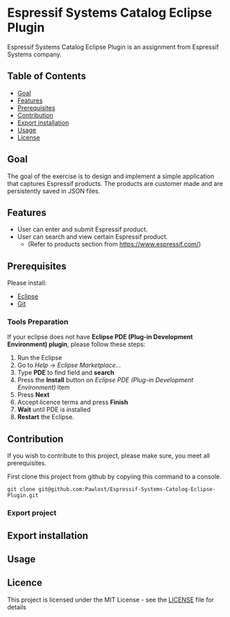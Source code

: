 # Espressif Systems Catalog Eclipse Plugin
Espressif Systems Catalog Eclipse Plugin is an assignment from Espressif Systems company. 

## Table of Contents
* [Goal](#goal)
* [Features](#features)
* [Prerequisites](#prerequisites)
* [Contribution](#contribution)
* [Export installation](#export-installation)
* [Usage](#usage)
* [License](#license)

## Goal
The goal of the exercise is to design and implement a simple application that captures Espressif products.
The products are customer made and are persistently saved in JSON files.

## Features
* User can enter and submit Espressif product.
* User can search and view certain Espressif product. 
    * (Refer to products section from https://www.espressif.com/)

## Prerequisites
Please install:
* [Eclipse](https://www.eclipse.org/downloads/)
* [Git](https://git-scm.com/downloads)

### Tools Preparation
If your eclipse does not have **Eclipse PDE (Plug-in Development Environment) plugin**, please follow these steps:
1)   Run the Eclipse
2)   Go to *Help* -> *Eclipse Marketplace...*
3)   Type **PDE** to find field and **search**
4)   Press the **Install** button on *Eclipse PDE (Plug-in Development Environment)* item
5)  Press **Next**
6)  Accept licence terms and press **Finish**
7)  **Wait** until PDE is installed
8) **Restart** the Eclipse. 

## Contribution
If you wish to contribute to this project, please make sure, you meet all prerequisites.

First clone this project from github by copyiing this command to a console.
```
git clone git@github.com:Pawlost/Espressif-Systems-Catolog-Eclipse-Plugin.git
```
### Export project
## Export installation
## Usage
## Licence
This project is licensed under the MIT License - see the [LICENSE](LICENSE) file for details